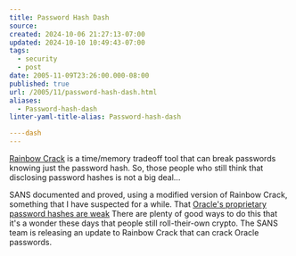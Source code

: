```yaml
---
title: Password Hash Dash
source: 
created: 2024-10-06 21:27:13-07:00
updated: 2024-10-10 10:49:43-07:00
tags:
  - security
  - post
date: 2005-11-09T23:26:00.000-08:00
published: true
url: /2005/11/password-hash-dash.html
aliases:
  - Password-hash-dash
linter-yaml-title-alias: Password-hash-dash

----dash
---
```



[Rainbow Crack](https://www.rainbowcrack-online.com/?x=md5) is a time/memory tradeoff tool that can break passwords knowing just the password hash. So, those people who still think that disclosing password hashes is not a big deal...  
  
SANS documented and proved, using a modified version of Rainbow Crack, something that I have suspected for a while. That [Oracle's proprietary password hashes are weak](https://www.sans.org/rr/special/index.php?id=oracle_pass) There are plenty of good ways to do this that it's a wonder these days that people still roll-their-own crypto. The SANS team is releasing an update to Rainbow Crack that can crack Oracle passwords.